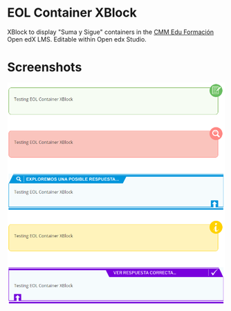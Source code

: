 
# EOL Container XBlock
XBlock to display "Suma y Sigue" containers in the [CMM Edu Formación](https://cmmeduformacion.uchile.cl) Open edX LMS. Editable within Open edx Studio.

# Screenshots
![Screenshot-example](eolcontainer/examples/09-09-2019.png?style=center)
